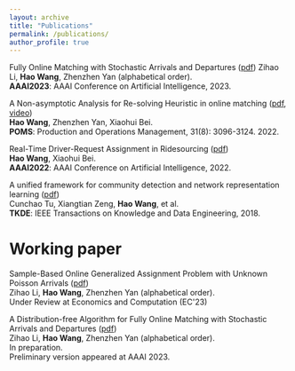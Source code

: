 ```yaml
---
layout: archive
title: "Publications"
permalink: /publications/
author_profile: true
---
```


Fully Online Matching with Stochastic Arrivals and Departures ([pdf](https://ojs.aaai.org/index.php/AAAI/article/view/26417))
Zihao Li, **Hao Wang**, Zhenzhen Yan (alphabetical order).  
**AAAI2023**: AAAI Conference on Artificial Intelligence, 2023.

A Non-asymptotic Analysis for Re-solving Heuristic in online matching ([pdf](https://onlinelibrary.wiley.com/doi/abs/10.1111/poms.13738), [video](https://www.youtube.com/watch?v=1q8gW6LJ68A&t=17s&ab_channel=POMSociety))  
**Hao Wang**, Zhenzhen Yan, Xiaohui Bei.  
**POMS**: Production and Operations Management, 31(8): 3096-3124. 2022.

Real-Time Driver-Request Assignment in Ridesourcing ([pdf](https://ojs.aaai.org/index.php/AAAI/article/view/20299))  
**Hao Wang**, Xiaohui Bei.   
**AAAI2022**: AAAI Conference on Artificial Intelligence, 2022.

A unified framework for community detection and network representation learning ([pdf](https://arxiv.org/pdf/1611.06645.pdf))  
Cunchao Tu, Xiangtian Zeng, **Hao Wang**, et al.  
**TKDE**: IEEE Transactions on Knowledge and Data Engineering, 2018.

Working paper
======

Sample-Based Online Generalized Assignment Problem with Unknown Poisson Arrivals ([pdf](https://arxiv.org/abs/2302.08234))  
Zihao Li, **Hao Wang**, Zhenzhen Yan (alphabetical order).  
Under Review at Economics and Computation (EC'23)

A Distribution-free Algorithm for Fully Online Matching with Stochastic Arrivals and Departures
([pdf](https://AnthonyWang14.github.io/files/main_OR.pdf))  
Zihao Li, **Hao Wang**, Zhenzhen Yan (alphabetical order).  
In preparation.  
Preliminary version appeared at AAAI 2023.


<!-- 
{% if author.googlescholar %}
  You can also find my articles on <u><a href="{{author.googlescholar}}">my Google Scholar profile</a>.</u>
{% endif %}

{% include base_path %}

{% for post in site.publications reversed %}
  {% include archive-single.html %}
{% endfor %} -->
